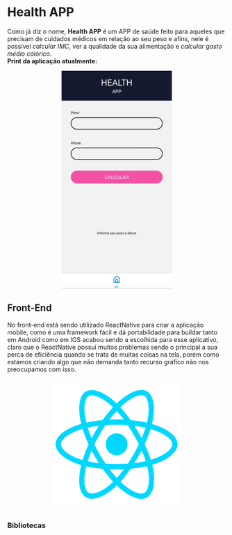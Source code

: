 # Health APP
Como já diz o nome, **Health APP** é um APP de saúde feito para aqueles que precisam de cuidados médicos em relação ao seu peso e afins,
nele é possível *calcular IMC*, ver a qualidade da sua alimentação e *calcular gasto médio calórico*. <br>
**Print da aplicação atualmente:**
<div align="center">
    <img src='image.jpg' height='500'/>
</div>

## Front-End

No front-end está sendo utilizado ReactNative para criar a aplicação mobile, como é uma framework fácil e dá portabilidade para buildar tanto em Android como em IOS acabou sendo a escolhida para esse aplicativo, claro que o ReactNative possuí muitos problemas sendo o principal a sua perca de eficiência quando se trata de muitas coisas na tela, porém como estamos criando algo que não demanda tanto recurso gráfico não nos preocupamos com isso.

<div align="center">
    <img src='image2.png' height='300'/>
</div>


### Bibliotecas